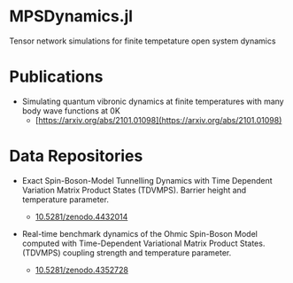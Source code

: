 # MPSDynamics.jl

Tensor network simulations for finite tempetature open system dynamics

# Publications

* Simulating quantum vibronic dynamics at finite temperatures with many body wave functions at 0K
     * [https://arxiv.org/abs/2101.01098](https://arxiv.org/abs/2101.01098)

# Data Repositories

* Exact Spin-Boson-Model Tunnelling Dynamics with Time Dependent Variation Matrix Product States (TDVMPS). Barrier height and temperature parameter.
     * [10.5281/zenodo.4432014](https://doi.org/10.5281/zenodo.4432014)

* Real-time benchmark dynamics of the Ohmic Spin-Boson Model computed with Time-Dependent Variational Matrix Product States. (TDVMPS) coupling strength and temperature parameter.
     * [10.5281/zenodo.4352728](https://doi.org/10.5281/zenodo.4352728)